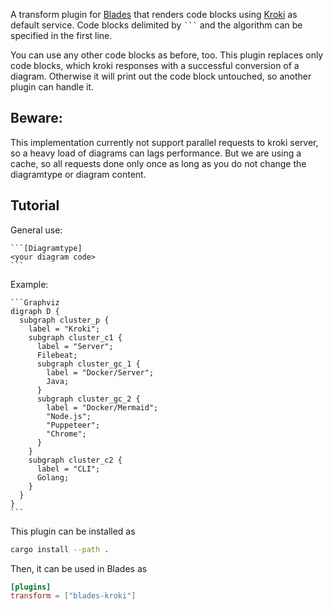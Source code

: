 A transform plugin for [Blades](https://getblades.org) that renders code blocks using [Kroki](https://kroki.io/) as default service.
Code blocks delimited by `` ``` `` and the algorithm can be specified in the first line.

You can use any other code blocks as before, too. This plugin replaces only code blocks, which kroki responses with a successful conversion of a diagram. Otherwise it will print out the code block untouched, so another plugin can handle it.

## Beware:

This implementation currently not support parallel requests to kroki server, so a heavy load of diagrams can lags performance. But we are using a cache, so all requests done only once as long as you do not change the diagramtype or diagram content.

## Tutorial

General use:

````
```[Diagramtype]
<your diagram code>
```
````

Example:
````
```Graphviz
digraph D {
  subgraph cluster_p {
    label = "Kroki";
    subgraph cluster_c1 {
      label = "Server";
      Filebeat;
      subgraph cluster_gc_1 {
        label = "Docker/Server";
        Java;
      }
      subgraph cluster_gc_2 {
        label = "Docker/Mermaid";
        "Node.js";
        "Puppeteer";
        "Chrome";
      }
    }
    subgraph cluster_c2 {
      label = "CLI";
      Golang;
    }
  }
}
```
````

This plugin can be installed as
```bash
cargo install --path .
```

Then, it can be used in Blades as
```toml
[plugins]
transform = ["blades-kroki"]
```
